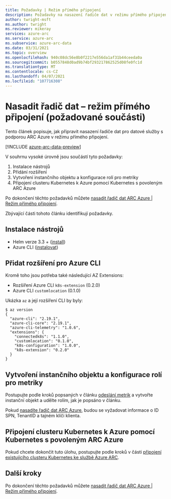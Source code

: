 ```yaml
---
title: Požadavky | Režim přímého připojení
description: Požadavky na nasazení řadiče dat v režimu přímého připojení.
author: twright-msft
ms.author: twright
ms.reviewer: mikeray
services: azure-arc
ms.service: azure-arc
ms.subservice: azure-arc-data
ms.date: 03/31/2021
ms.topic: overview
ms.openlocfilehash: 940c08dc56e8b0f2217e556da1af31b44ceeda0a
ms.sourcegitcommit: b0557848d0ad9b74bf293217862525d08fe0fc1d
ms.translationtype: MT
ms.contentlocale: cs-CZ
ms.lasthandoff: 04/07/2021
ms.locfileid: "107716308"
---
```

# <a name="deploy-data-controller---direct-connect-mode-prerequisites"></a>Nasadit řadič dat – režim přímého připojení (požadované součásti)

Tento článek popisuje, jak připravit nasazení řadiče dat pro datové služby s podporou ARC Azure v režimu přímého připojení.

[!INCLUDE [azure-arc-data-preview](../../../includes/azure-arc-data-preview.md)]

V souhrnu vysoké úrovně jsou součástí tyto požadavky:

1. Instalace nástrojů
1. Přidání rozšíření
1. Vytvoření instančního objektu a konfigurace rolí pro metriky
1. Připojení clusteru Kubernetes k Azure pomocí Kubernetes s povoleným ARC Azure

Po dokončení těchto požadavků můžete [nasadit řadič dat ARC Azure | Režim přímého připojení](deploy-data-controller-direct-mode.md).

Zbývající části tohoto článku identifikují požadavky.

## <a name="install-tools"></a>Instalace nástrojů

- Helm verze 3.3 + ([install](https://helm.sh/docs/intro/install/))
- Azure CLI ([instalovat](/sql/azdata/install/deploy-install-azdata))

## <a name="add-extensions-for-azure-cli"></a>Přidat rozšíření pro Azure CLI

Kromě toho jsou potřeba také následující AZ Extensions:
- Rozšíření Azure CLI `k8s-extension` (0.2.0)
- Azure CLI `customlocation` (0.1.0)

Ukázka `az` a její rozšíření CLI by byly:

```console
$ az version
{
  "azure-cli": "2.19.1",
  "azure-cli-core": "2.19.1",
  "azure-cli-telemetry": "1.0.6",
  "extensions": {
    "connectedk8s": "1.1.0",
    "customlocation": "0.1.0",
    "k8s-configuration": "1.0.0",
    "k8s-extension": "0.2.0"
  }
}
```

## <a name="create-service-principal-and-configure-roles-for-metrics"></a>Vytvoření instančního objektu a konfigurace rolí pro metriky

Postupujte podle kroků popsaných v článku [odeslání metrik](upload-metrics-and-logs-to-azure-monitor.md) a vytvořte instanční objekt a udělte rolím, jak je popsáno v článku. 

Pokud [nasadíte řadič dat ARC Azure](deploy-data-controller-direct-mode.md), budou se vyžadovat informace o ID SPN, TenantID a tajném klíči klienta. 

## <a name="connect-kubernetes-cluster-to-azure-using-azure-arc-enabled-kubernetes"></a>Připojení clusteru Kubernetes k Azure pomocí Kubernetes s povoleným ARC Azure

Pokud chcete dokončit tuto úlohu, postupujte podle kroků v části [připojení existujícího clusteru Kubernetes ke službě Azure ARC](../kubernetes/quickstart-connect-cluster.md).

## <a name="next-steps"></a>Další kroky

Po dokončení těchto požadavků můžete [nasadit řadič dat ARC Azure | Režim přímého připojení](deploy-data-controller-direct-mode.md).
